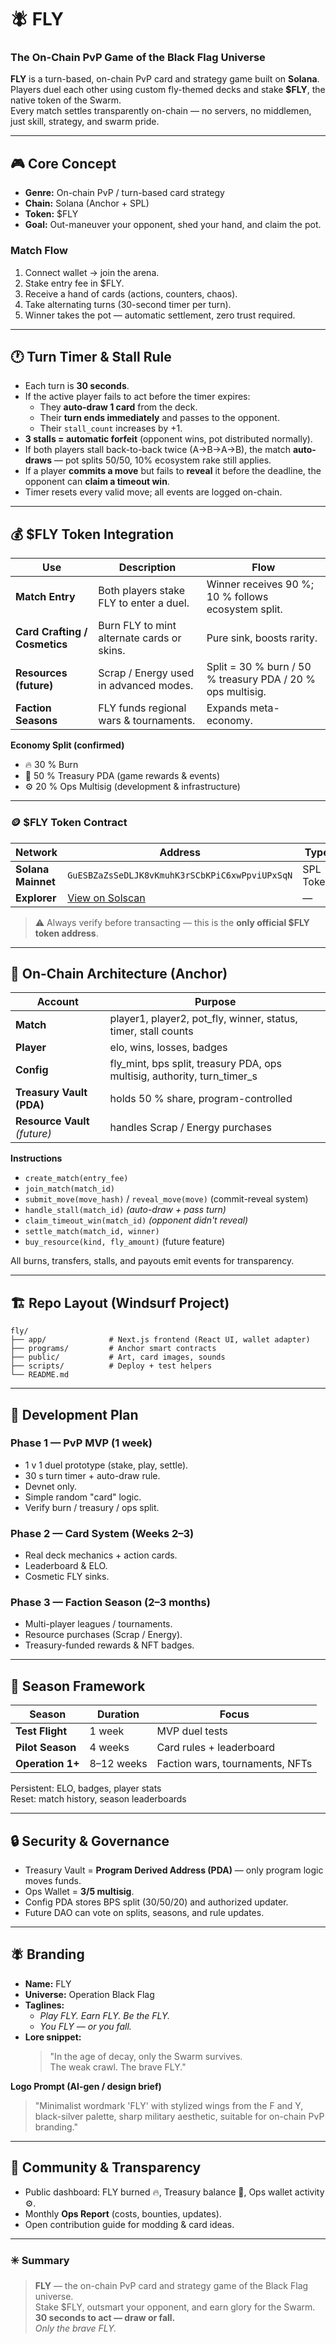 # 🪰 FLY  
### The On-Chain PvP Game of the Black Flag Universe  

**FLY** is a turn-based, on-chain PvP card and strategy game built on **Solana**.  
Players duel each other using custom fly-themed decks and stake **$FLY**, the native token of the Swarm.  
Every match settles transparently on-chain — no servers, no middlemen, just skill, strategy, and swarm pride.

---

## 🎮 Core Concept
- **Genre:** On-chain PvP / turn-based card strategy  
- **Chain:** Solana (Anchor + SPL)  
- **Token:** $FLY  
- **Goal:** Out-maneuver your opponent, shed your hand, and claim the pot.  

### Match Flow
1. Connect wallet → join the arena.  
2. Stake entry fee in $FLY.  
3. Receive a hand of cards (actions, counters, chaos).  
4. Take alternating turns (30-second timer per turn).  
5. Winner takes the pot — automatic settlement, zero trust required.

---

## 🕐 Turn Timer & Stall Rule
- Each turn is **30 seconds**.  
- If the active player fails to act before the timer expires:  
  - They **auto-draw 1 card** from the deck.  
  - Their **turn ends immediately** and passes to the opponent.  
  - Their `stall_count` increases by +1.  
- **3 stalls = automatic forfeit** (opponent wins, pot distributed normally).  
- If both players stall back-to-back twice (A→B→A→B), the match **auto-draws** — pot splits 50/50, 10% ecosystem rake still applies.  
- If a player **commits a move** but fails to **reveal** it before the deadline, the opponent can **claim a timeout win**.  
- Timer resets every valid move; all events are logged on-chain.

---

## 💰 $FLY Token Integration

| Use | Description | Flow |
|------|--------------|------|
| **Match Entry** | Both players stake FLY to enter a duel. | Winner receives 90 %; 10 % follows ecosystem split. |
| **Card Crafting / Cosmetics** | Burn FLY to mint alternate cards or skins. | Pure sink, boosts rarity. |
| **Resources (future)** | Scrap / Energy used in advanced modes. | Split = 30 % burn / 50 % treasury PDA / 20 % ops multisig. |
| **Faction Seasons** | FLY funds regional wars & tournaments. | Expands meta-economy. |

**Economy Split (confirmed)**  
- 🔥 30 % Burn  
- 🏦 50 % Treasury PDA (game rewards & events)  
- ⚙️ 20 % Ops Multisig (development & infrastructure)

---

### 🪙 $FLY Token Contract
| Network | Address | Type |
|----------|----------|------|
| **Solana Mainnet** | `GuESBZaZsSeDLJK8vKmuhK3rSCbKPiC6xwPpviUPxSqN` | SPL Token |
| **Explorer** | [View on Solscan](https://solscan.io/token/GuESBZaZsSeDLJK8vKmuhK3rSCbKPiC6xwPpviUPxSqN) | — |

> ⚠️ Always verify before transacting — this is the **only official $FLY token address**.

---

## 🧱 On-Chain Architecture (Anchor)

| Account | Purpose |
|----------|----------|
| **Match** | player1, player2, pot_fly, winner, status, timer, stall counts |
| **Player** | elo, wins, losses, badges |
| **Config** | fly_mint, bps split, treasury PDA, ops multisig, authority, turn_timer_s |
| **Treasury Vault (PDA)** | holds 50 % share, program-controlled |
| **Resource Vault** *(future)* | handles Scrap / Energy purchases |

**Instructions**
- `create_match(entry_fee)`  
- `join_match(match_id)`  
- `submit_move(move_hash)` / `reveal_move(move)` (commit-reveal system)  
- `handle_stall(match_id)` *(auto-draw + pass turn)*  
- `claim_timeout_win(match_id)` *(opponent didn't reveal)*  
- `settle_match(match_id, winner)`  
- `buy_resource(kind, fly_amount)` (future feature)

All burns, transfers, stalls, and payouts emit events for transparency.

---

## 🏗️ Repo Layout (Windsurf Project)
```plaintext
fly/
├── app/              # Next.js frontend (React UI, wallet adapter)
├── programs/         # Anchor smart contracts
├── public/           # Art, card images, sounds
├── scripts/          # Deploy + test helpers
└── README.md
```

---

## 🚀 Development Plan

### **Phase 1 — PvP MVP (1 week)**
- 1 v 1 duel prototype (stake, play, settle).  
- 30 s turn timer + auto-draw rule.  
- Devnet only.  
- Simple random "card" logic.  
- Verify burn / treasury / ops split.

### **Phase 2 — Card System (Weeks 2–3)**
- Real deck mechanics + action cards.  
- Leaderboard & ELO.  
- Cosmetic FLY sinks.

### **Phase 3 — Faction Season (2–3 months)**
- Multi-player leagues / tournaments.  
- Resource purchases (Scrap / Energy).  
- Treasury-funded rewards & NFT badges.  

---

## 🏴 Season Framework

| Season | Duration | Focus |
|---------|-----------|--------|
| **Test Flight** | 1 week | MVP duel tests |
| **Pilot Season** | 4 weeks | Card rules + leaderboard |
| **Operation 1+** | 8–12 weeks | Faction wars, tournaments, NFTs |

Persistent: ELO, badges, player stats  
Reset: match history, season leaderboards  

---

## 🔒 Security & Governance
- Treasury Vault = **Program Derived Address (PDA)** — only program logic moves funds.  
- Ops Wallet = **3/5 multisig**.  
- Config PDA stores BPS split (30/50/20) and authorized updater.  
- Future DAO can vote on splits, seasons, and rule updates.

---

## 🪰 Branding
- **Name:** FLY  
- **Universe:** Operation Black Flag  
- **Taglines:**  
  - *Play FLY. Earn FLY. Be the FLY.*  
  - *You FLY — or you fall.*  
- **Lore snippet:**  
  > "In the age of decay, only the Swarm survives.  
  > The weak crawl. The brave FLY."  

**Logo Prompt (AI-gen / design brief)**  
> "Minimalist wordmark 'FLY' with stylized wings from the F and Y, black-silver palette, sharp military aesthetic, suitable for on-chain PvP branding."

---

## 🤝 Community & Transparency
- Public dashboard: FLY burned 🔥, Treasury balance 🏦, Ops wallet activity ⚙️.  
- Monthly **Ops Report** (costs, bounties, updates).  
- Open contribution guide for modding & card ideas.

---

### ✳️ Summary
> **FLY** — the on-chain PvP card and strategy game of the Black Flag universe.  
> Stake $FLY, outsmart your opponent, and earn glory for the Swarm.  
> **30 seconds to act — draw or fall.**  
> *Only the brave FLY.*
